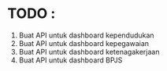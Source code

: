 # TODO :
1. Buat API untuk dashboard kependudukan
2. Buat API untuk dashboard kepegawaian
3. Buat API untuk dashboard ketenagakerjaan
4. Buat API untuk dashboard BPJS
